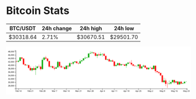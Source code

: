 # Bitcoin Stats

BTC/USDT|24h change|24h high|24h low|
|---|---|---|---|
|$30318.64|2.71%|$30670.51|$29501.70|

<img src="./chart.svg">
